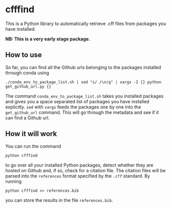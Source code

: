 # cfffind

This is a Python library to automatically retrieve .cff files from packages you have installed.

**NB: This is a very early stage package.**

## How to use
So far, you can find all the Github urls belonging to the packages installed through conda using
```
./conda_env_to_package_list.sh | sed "s/ /\n/g" | xargs -I {} python get_github_url.py {}
```
The command `conda_env_to_package_list.sh` takes you installed packages and gives you a space separated list of packages you have installed explicitly. `sed` with `xargs` feeds the packages one by one into the `get_github_url` command. This will go through the metadata and see if it can find a Github url.   

## How it will work
You can run the command
```
python cfffind
```
to go over all your installed Python packages, detect whether they are hosted on Github and, if so, check for a citation file. The citation files will be parsed into the `references` format specified by the `.cff` standard. By running
```
python cfffind >> references.bib
```
you can store the results in the file `references.bib`.


